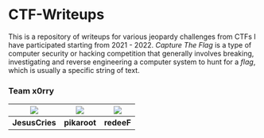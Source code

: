 # CTF-Writeups
This is a repository of writeups for various jeopardy challenges from CTFs I have participated starting from 2021 - 2022. *Capture The Flag* is a type of computer security or hacking competition that generally involves breaking, investigating and reverse engineering a computer system to hunt for a *flag*, which is usually a specific string of text.
### Team x0rry
| ![](https://github.com/erasche.png?size=150)    | ![](https://avatars.githubusercontent.com/u/107750005?v=4) | ![](https://github.com/shiltemann.png?size=150) |
|:-----------------------------------------------:|:-----------------------------------------------:|:-----------------------------------------------:|
| **JesusCries**                                  | **pikaroot**                                    | **redeeF**                                      |
